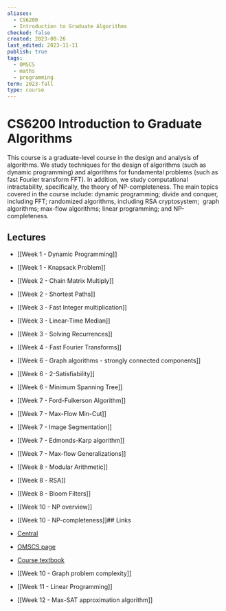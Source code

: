```yaml
---
aliases:
  - CS6200
  - Introduction to Graduate Algorithms
checked: false
created: 2023-08-26
last_edited: 2023-11-11
publish: true
tags:
  - OMSCS
  - maths
  - programming
term: 2023-fall
type: course
---
```

# CS6200 Introduction to Graduate Algorithms

This course is a graduate-level course in the design and analysis of algorithms. We study techniques for the design of algorithms (such as dynamic programming) and algorithms for fundamental problems (such as fast Fourier transform FFT). In addition, we study computational intractability, specifically, the theory of NP-completeness. The main topics covered in the course include: dynamic programming; divide and conquer, including FFT; randomized algorithms, including RSA cryptosystem;  graph algorithms; max-flow algorithms; linear programming; and NP-completeness.

## Lectures

- [[Week 1 - Dynamic Programming]]
- [[Week 1 - Knapsack Problem]]
- [[Week 2 - Chain Matrix Multiply]]
- [[Week 2 - Shortest Paths]]
- [[Week 3 - Fast Integer multiplication]]
- [[Week 3 - Linear-Time Median]]
- [[Week 3 - Solving Recurrences]]
- [[Week 4 - Fast Fourier Transforms]]
- [[Week 6 - Graph algorithms - strongly connected components]]
- [[Week 6 - 2-Satisfiability]]
- [[Week 6 - Minimum Spanning Tree]]
- [[Week 7 - Ford-Fulkerson Algorithm]]
- [[Week 7 - Max-Flow Min-Cut]]
- [[Week 7 - Image Segmentation]]
- [[Week 7 - Edmonds-Karp algorithm]]
- [[Week 7 - Max-flow Generalizations]]
- [[Week 8 - Modular Arithmetic]]
- [[Week 8 - RSA]]
- [[Week 8 - Bloom Filters]]
- [[Week 10 - NP overview]]
- [[Week 10 - NP-completeness]]## Links

- [Central](https://www.omscentral.com/courses/introduction-to-graduate-algorithms/reviews)
- [OMSCS page](https://omscs.gatech.edu/cs-6515-intro-graduate-algorithms)
- [Course textbook](http://algorithmics.lsi.upc.edu/docs/Dasgupta-Papadimitriou-Vazirani.pdf)
- [[Week 10 - Graph problem complexity]]
- [[Week 11 - Linear Programming]]
- [[Week 12 - Max-SAT approximation algorithm]]

